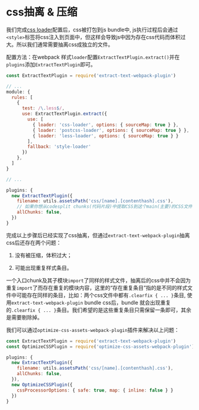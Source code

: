 css抽离 & 压缩
=====

我们完成[css loader](./常用laoder配置.md)配置后，css被打包到js bundle中, js执行过程后会通过`<style>`标签将css注入到页面中，但这样会导致js中因为存在css代码而体积过大。所以我们通常需要抽离css成独立的文件。

配置方法：在webpack 样式`loader`配置`ExtractTextPlugin.extract()`并在`plugins`添加`ExtractTextPlugin`即可。

``` js
const ExtractTextPlugin = require('extract-text-webpack-plugin')

// ...
module: {
  rules: [
    {
      test: /\.less$/,
      use: ExtractTextPlugin.extract({
        use: [
          { loader: 'css-loader', options: { sourceMap: true } },
          { loader: 'postcss-loader', options: { sourceMap: true } },
          { loader: 'less-loader', options: { sourceMap: true } }
        ],
        fallback: 'style-loader'
      })
    },
  ]
}

// ...

plugins: {
  new ExtractTextPlugin({
    filename: utils.assetsPath('css/[name].[contenthash].css'),
    // 如果你想从codesplit chunks(代码片段)中提取CSS到这个main(主要)的CSS文件，那么把下面的选项设置为`true`。 这将导致你的应用程序的所有CSS被预先加载。
    allChunks: false,
  })
}
```

完成以上步骤后已经实现了css抽离，但通过`extract-text-webpack-plugin`抽离css后还存在两个问题：

1. 没有被压缩，体积过大；

2. 可能出现重复样式条目。

一个入口chunk及其子模块`import`了同样的样式文件，抽离后的css中并不会因为重复`import`了而存在重复的模块内容，这里的“存在重复条目”指的是不同的样式文件中可能存在同样的条目，比如：两个css文件中都有`.clearfix { ... }`条目, 使用`extract-text-webpack-plugin` bundle css后，bundle 就会出现重复的`.clearfix { ... }`条目。我们希望的是这些重复条目只需保留一条即可，其余是需要剔除掉。

我们可以通过`optimize-css-assets-webpack-plugin`插件来解决以上问题：

``` js
const ExtractTextPlugin = require('extract-text-webpack-plugin')
const OptimizeCSSPlugin = require('optimize-css-assets-webpack-plugin')

plugins: {
  new ExtractTextPlugin({
    filename: utils.assetsPath('css/[name].[contenthash].css'),
    allChunks: false,
  }),
  new OptimizeCSSPlugin({
    cssProcessorOptions: { safe: true, map: { inline: false } }
  })
}
```